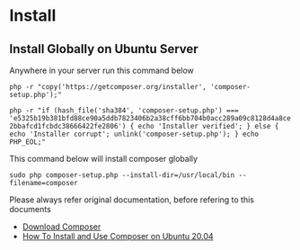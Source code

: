 # Install

## Install Globally on Ubuntu Server

Anywhere in your server run this command below

`php -r "copy('https://getcomposer.org/installer', 'composer-setup.php');"`

`php -r "if (hash_file('sha384', 'composer-setup.php') === 'e5325b19b381bfd88ce90a5ddb7823406b2a38cff6bb704b0acc289a09c8128d4a8ce2bbafcd1fcbdc38666422fe2806') { echo 'Installer verified'; } else { echo 'Installer corrupt'; unlink('composer-setup.php'); } echo PHP_EOL;"`

This command below will install composer globally

`sudo php composer-setup.php --install-dir=/usr/local/bin --filename=composer`

Please always refer original documentation, before refering to this documents

* [Download Composer](https://getcomposer.org/download/)
* [How To Install and Use Composer on Ubuntu 20.04](https://www.digitalocean.com/community/tutorials/how-to-install-and-use-composer-on-ubuntu-20-04)